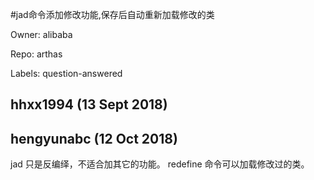 #jad命令添加修改功能,保存后自动重新加载修改的类

Owner: alibaba

Repo: arthas

Labels: question-answered 

## hhxx1994 (13 Sept 2018)



## hengyunabc (12 Oct 2018)

jad 只是反编绎，不适合加其它的功能。 redefine 命令可以加载修改过的类。

